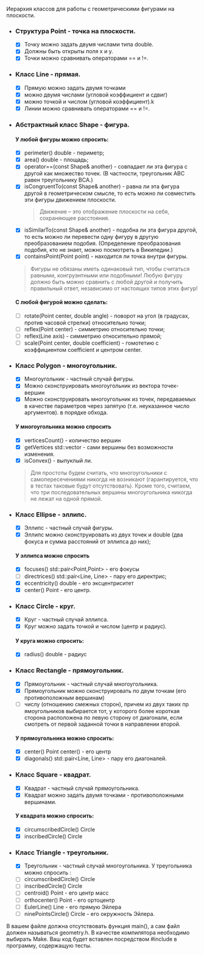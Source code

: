 Иерархия классов для работы с геометрическими фигурами на плоскости.

- ### Структура Point - точка на плоскости.
  - [x] Точку можно задать двумя числами типа double.
  - [x] Должны быть открыты поля x и y.
  - [x] Точки можно сравнивать операторами == и !=.
- ### Класс Line - прямая.
  - [x] Прямую можно задать двумя точками
  - [x] можно двумя числами (угловой коэффициент и сдвиг)
  - [x] можно точкой и числом (угловой коэффициент).k
  - [x] Линии можно сравнивать операторами == и !=.
- ### Абстрактный класс Shape - фигура.
    #### У любой фигуры можно спросить:
    - [x] perimeter() double - периметр;
    - [x] area() double - площадь;
    - [x] operator==(const Shape& another) - совпадает ли эта фигура с другой как множество точек. (В частности, треугольник ABC равен треугольнику BCA.)
    - [x] isCongruentTo(const Shape& another) - равна ли эта фигура другой в геометрическом смысле, то есть можно ли совместить эти фигуры движением плоскости. 
        > Движение – это отображение плоскости на себя, сохраняющее расстояния.
    - [x] isSimilarTo(const Shape& another) - подобна ли эта фигура другой, то есть можно ли перевести одну фигуру в другую преобразованием подобия. (Определение преобразования подобия, кто не знает, можно посмотреть в Википедии.)
    - [x] containsPoint(Point point) - находится ли точка внутри фигуры.

    > Фигуры не обязаны иметь одинаковый тип, чтобы считаться равными, конгруэнтными или подобными! Любую фигуру должно быть можно сравнить с любой другой и получить правильный ответ, независимо от настоящих типов этих фигур!

    #### С любой фигурой можно сделать:
    - [ ] rotate(Point center, double angle) - поворот на угол (в градусах, против часовой стрелки) относительно точки;
    - [ ] reflex(Point center) - симметрию относительно точки;
    - [ ] reflex(Line axis) - симметрию относительно прямой;
    - [ ] scale(Point center, double coefficient) - гомотетию с коэффициентом coefficient и центром center.

- ### Класс Polygon - многоугольник.

  - [x] Многоугольник - частный случай фигуры.
  - [x] Можно сконструировать многоугольник из вектора точек-вершин
  - [x] Можно сконструировать многоугольник из точек, передаваемых в качестве параметров через запятую (т.е. неуказанное число аргументов).
        в порядке обхода.

  #### У многоугольника можно спросить

  - [x] verticesCount() - количество вершин
  - [x] getVertices std::vector<Point> - сами вершины без возможности изменения.
  - [x] isConvex() - выпуклый ли.

  > Для простоты будем считать, что многоугольники с самопересечениями никогда не возникают (гарантируется, что в тестах таковые будут отсутствовать). Кроме того, считаем, что три последовательных вершины многоугольника никогда не лежат на одной прямой.

- ### Класс Ellipse - эллипс.
  - [x] Эллипс - частный случай фигуры.
  - [x] Эллипс можно сконструировать из двух точек и double (два фокуса и сумма расстояний от эллипса до них);
  #### У эллипса можно спросить
  - [x] focuses() std::pair<Point,Point> - его фокусы
  - [ ] directrices() std::pair<Line, Line> - пару его директрис;
  - [x] eccentricity() double - его эксцентриситет
  - [x] center() Point - его центр.
- ### Класс Circle - круг.

  - [x] Круг - частный случай эллипса.
  - [x] Круг можно задать точкой и числом (центр и радиус).

  #### У круга можно спросить:

  - [x] radius() double - радиус

- ### Класс Rectangle - прямоугольник.
    - [x] Прямоугольник - частный случай многоугольника.
    - [x] Прямоугольник можно сконструировать по двум точкам (его противоположным вершинам) 
    - [ ] числу (отношению смежных сторон), причем из двух таких пр ямоугольников выбирается тот, у которого более короткая сторона расположена по левую сторону от диагонали, если смотреть от первой заданной точки в направлении второй.
    #### У прямоугольника можно спросить:
    - [x] center() Point  center() - его центр
    - [x] diagonals() std::pair<Line, Line>  - пару его диагоналей. 

- ### Класс Square - квадрат. 
    - [x] Квадрат - частный случай прямоугольника.
    - [x] Квадрат можно задать двумя точками - противоположными вершинами.
    #### У квадрата можно спросить:
    - [x] circumscribedCircle() Circle
    - [x] inscribedCircle() Circle

- ### Класс Triangle - треугольник.
    - [x] Треугольник - частный случай многоугольника. 
    У треугольника можно спросить :
    - [ ] circumscribedCircle() Circle
    - [ ] inscribedCircle() Circle
    - [ ] centroid() Point - его центр масс
    - [ ] orthocenter() Point - его ортоцентр
    - [ ] EulerLine() Line - его прямую Эйлера
    - [ ] ninePointsCircle() Circle - его окружность Эйлера.

В вашем файле должна отсутствовать функция main(), а сам файл должен называться geometry.h. В качестве компилятора необходимо выбирать Make. Ваш код будет вставлен посредством #include в программу, содержащую тесты.
